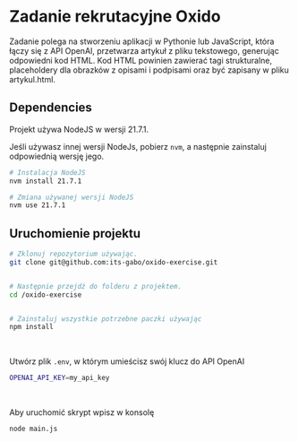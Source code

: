 # Zadanie rekrutacyjne Oxido

Zadanie polega na stworzeniu aplikacji w Pythonie lub JavaScript, która łączy się z API OpenAI, przetwarza artykuł z pliku tekstowego, generując odpowiedni kod HTML. Kod HTML powinien zawierać tagi strukturalne, placeholdery dla obrazków z opisami i podpisami oraz być zapisany w pliku artykul.html.

## Dependencies

Projekt używa NodeJS w wersji 21.7.1.

Jeśli używasz innej wersji NodeJs, pobierz `nvm`, a następnie zainstaluj odpowiednią wersję jego.

```bash
# Instalacja NodeJS
nvm install 21.7.1

# Zmiana używanej wersji NodeJS
nvm use 21.7.1
```

## Uruchomienie projektu

```bash
# Zklonuj repozytorium używając.
git clone git@github.com:its-gabo/oxido-exercise.git


# Następnie przejdź do folderu z projektem.
cd /oxido-exercise


# Zainstaluj wszystkie potrzebne paczki używając
npm install
```

<br>

Utwórz plik `.env`, w którym umieścisz swój klucz do API OpenAI

```bash
OPENAI_API_KEY=my_api_key
```

<br>

Aby uruchomić skrypt wpisz w konsolę

```bash
node main.js
```
